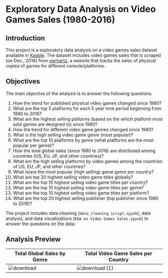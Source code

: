 # Exploratory Data Analysis on Video Games Sales (1980-2016)

## Introduction

This project is a exploratory data analysis on a video games sales dataset available in [Kaggle](https://www.kaggle.com/sidtwr/videogames-sales-dataset). The dataset includes video games sales that is scraped (on Dec., 2016) from [vgchartz](https://www.vgchartz.com/), a website that tracks the sales of physical copies of games for different console/platforms. 

## Objectives
The main objective of the analysis is to answer the following questions:

1. How the trend for published physical video games changed since 1980?
2. What are the top 5 platforms for each 5 year time period beginning from 1980 to 2016?
3. What are the highest selling plaforms (based on the which platform most sold games are designed to) since 1980?
4. How the trend for different video game genres changed since 1980?
5. What is the high selling video game genre (most popular)?
6. What are the top 10 platforms by genre (what platforms are the most popular per genre)?
7. How the total global sales (since 1980 to 2016) are distributed among countries (US, EU, JP, and other countries)?
8. What are the high selling platforms by video games among the countries of US, EU, JP, and other countries?
9. What is/are the most popular (high selling) game genre per country?
10. What are top 20 highest selling video game titles globally?
11. What are the top 10 highest selling video game titles per country?
12. What are the top 10 highest selling video game titles per genre?
13. What are the top 10 highest selling video game titles per platform?
14. What are the top 20 highest selling publisher (top publisher since 1980 to 2016)?

The project includes data cleaning (```data_cleaning_script.ipynb```), data analysis, and data visualizations (```EDA on Video Games Sales.ipynb```) to answer the questions on the data.

## Analysis Preview

|      Total Global Sales by Genre       |      Total Video Game Sales per Country      |
|--------------------|--------------------|
| ![download](https://github.com/fvea/exploratory-data-analysis-video-games-sales/assets/75005859/49be7ed5-3694-4d00-9c4d-da17fad862ab) | ![download (1)](https://github.com/fvea/exploratory-data-analysis-video-games-sales/assets/75005859/9849c5cf-bd2c-4705-89b2-a98c876b0941) |


